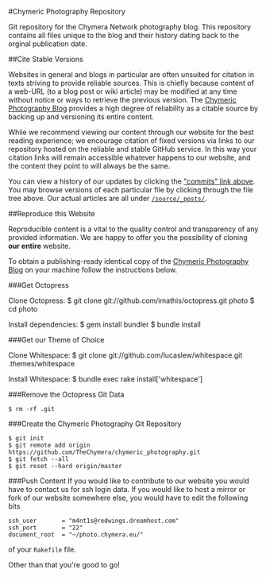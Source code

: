 #Chymeric Photography Repository

Git repository for the Chymera Network photography blog.
This repository contains all files unique to the blog and their history dating back to the orginal publication date.

##Cite Stable Versions

Websites in general and blogs in particular are often unsuited for citation in texts striving to provide reliable sources.
This is chiefly because content of a web-URL (to a blog post or wiki article) may be modified at any time without notice or ways to retrieve the previous version.
The [Chymeric Photography Blog](http://photo.chymera.eu) provides a high degree of reliability as a citable source by backing up and versioning its entire content.

While we recommend viewing our content through our website for the best reading experience;
we encourage citation of fixed versions via links to our repository hosted on the reliable and stable GitHub service.
In this way your citation links will remain accessible whatever happens to our website, and the content they point to will always be the same.

You can view a history of our updates by clicking the ["commits" link above](https://github.com/TheChymera/chymeric_photography/commits/master).
You may browse versions of each particular file by clicking through the file tree above.
Our actual articles are all under [```/source/_posts/```](https://github.com/TheChymera/chymeric_photography/tree/master/source/_posts).

##Reproduce this Website

Reproducible content is a vital to the quality control and transparency of any provided information.
We are happy to offer you the possibility of cloning **our entire** website.

To obtain a publishing-ready identical copy of the [Chymeric Photography Blog](http://photo.chymera.eu) on your machine follow the instructions below.

###Get Octopress

Clone Octopress:
    $ git clone git://github.com/imathis/octopress.git photo
    $ cd photo

Install dependencies:
    $ gem install bundler
    $ bundle install
    
###Get our Theme of Choice

Clone Whitespace:
    $ git clone git://github.com/lucaslew/whitespace.git .themes/whitespace

Install Whitespace:
    $ bundle exec rake install['whitespace']
    
###Remove the Octopress Git Data

    $ rm -rf .git
    
###Create the Chymeric Photography Git Repository

    $ git init
    $ git remote add origin https://github.com/TheChymera/chymeric_photography.git
    $ git fetch --all
    $ git reset --hard origin/master

###Push Content
If you would like to contribute to our website you would have to contact us for ssh login data.
If you would like to host a mirror or fork of our website somewhere else, you would have to edit the following bits

    ssh_user       = "m4nt1s@redwings.dreamhost.com"
    ssh_port       = "22"
    document_root  = "~/photo.chymera.eu/"

of your ```Rakefile``` file.

Other than that you're good to go!
